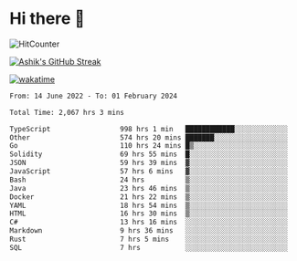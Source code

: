 # Hi there 👋

![HitCounter](https://hits.seeyoufarm.com/api/count/incr/badge.svg?url=https%3A%2F%2Fgithub.com%2Fashrhmn1212%2Fhit-counter)

<!-- ![Contribution Graph](https://github-readme-activity-graph.cyclic.app/graph?username=ashrhmn) -->


<!-- [![Top Langs](https://github-readme-stats.vercel.app/api/top-langs/?username=ashrhmn&layout=compact&theme=synthwave&langs_count=10&card_width=445)](https://github.com/anuraghazra/github-readme-stats) -->

[![Ashik's GitHub Streak](https://github-readme-streak-stats.herokuapp.com/?user=ashrhmn&theme=blood&fire=DD7F1C&background=151515&dates=9f9f9f&border=DD2727)](https://git.io/streak-stats)

<!-- ![Ashik's GitHub stats](https://github-readme-stats.vercel.app/api/?username=ashrhmn&show_icons=true&title_color=fff&icon_color=79ff97&text_color=9f9f9f&bg_color=151515) -->

[![wakatime](https://wakatime.com/badge/user/3df86613-ba63-4631-8e65-0ff18e7becad.svg)](https://wakatime.com/@3df86613-ba63-4631-8e65-0ff18e7becad)

<!--START_SECTION:waka-->

```txt
From: 14 June 2022 - To: 01 February 2024

Total Time: 2,067 hrs 3 mins

TypeScript                 998 hrs 1 min   ████████████░░░░░░░░░░░░░   48.28 %
Other                      574 hrs 20 mins ███████░░░░░░░░░░░░░░░░░░   27.79 %
Go                         110 hrs 24 mins █▒░░░░░░░░░░░░░░░░░░░░░░░   05.34 %
Solidity                   69 hrs 55 mins  █░░░░░░░░░░░░░░░░░░░░░░░░   03.38 %
JSON                       59 hrs 39 mins  ▓░░░░░░░░░░░░░░░░░░░░░░░░   02.89 %
JavaScript                 57 hrs 6 mins   ▓░░░░░░░░░░░░░░░░░░░░░░░░   02.76 %
Bash                       24 hrs          ▒░░░░░░░░░░░░░░░░░░░░░░░░   01.16 %
Java                       23 hrs 46 mins  ▒░░░░░░░░░░░░░░░░░░░░░░░░   01.15 %
Docker                     21 hrs 22 mins  ▒░░░░░░░░░░░░░░░░░░░░░░░░   01.03 %
YAML                       18 hrs 54 mins  ▒░░░░░░░░░░░░░░░░░░░░░░░░   00.91 %
HTML                       16 hrs 30 mins  ▒░░░░░░░░░░░░░░░░░░░░░░░░   00.80 %
C#                         13 hrs 16 mins  ░░░░░░░░░░░░░░░░░░░░░░░░░   00.64 %
Markdown                   9 hrs 36 mins   ░░░░░░░░░░░░░░░░░░░░░░░░░   00.47 %
Rust                       7 hrs 5 mins    ░░░░░░░░░░░░░░░░░░░░░░░░░   00.34 %
SQL                        7 hrs           ░░░░░░░░░░░░░░░░░░░░░░░░░   00.34 %
```

<!--END_SECTION:waka-->


<!--### Most Used Languages
<img src="https://wakatime.com/share/@ashrhmn/24ecb986-5bf8-4607-af7f-0aab08908d8c.png" />

### Favourite Tools
<img src="https://wakatime.com/share/@ashrhmn/f4e08015-f3bc-460a-9228-95a3ba11c604.png" />-->
